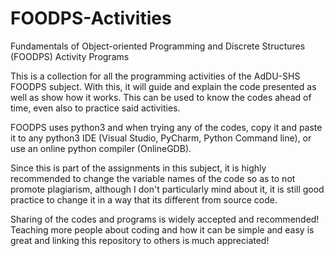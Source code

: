 # FOODPS-Activities
Fundamentals of Object-oriented Programming and Discrete Structures (FOODPS) Activity Programs

This is a collection for all the programming activities of the AdDU-SHS FOODPS subject. With this, it will guide and explain the code presented as well as show how it works. This can be used to know the codes ahead of time, even also to practice said activities. 


FOODPS uses python3 and when trying any of the codes, copy it and paste it to any python3 IDE (Visual Studio, PyCharm, Python Command line), or use an online python compiler (OnlineGDB).


Since this is part of the assignments in this subject, it is highly recommended to change the variable names of the code so as to not promote plagiarism, although I don't particularly mind about it, it is still good practice to change it in a way that its different from source code.


Sharing of the codes and programs is widely accepted and recommended! Teaching more people about coding and how it can be simple and easy is great and linking this repository to others is much appreciated!
